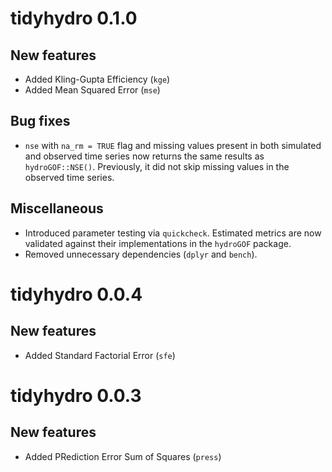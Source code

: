 # tidyhydro 0.1.0

## New features
* Added Kling-Gupta Efficiency (`kge`)
* Added Mean Squared Error (`mse`)

## Bug fixes
* `nse` with `na_rm = TRUE` flag and missing values present in both simulated and observed time series now returns the same results as `hydroGOF::NSE()`. Previously, it did not skip missing values in the observed time series.

## Miscellaneous
* Introduced parameter testing via `quickcheck`. Estimated metrics are now validated against their implementations in the `hydroGOF` package.
* Removed unnecessary dependencies (`dplyr` and `bench`).

# tidyhydro 0.0.4
## New features
* Added Standard Factorial Error (`sfe`)

# tidyhydro 0.0.3
## New features
* Added PRediction Error Sum of Squares (`press`)